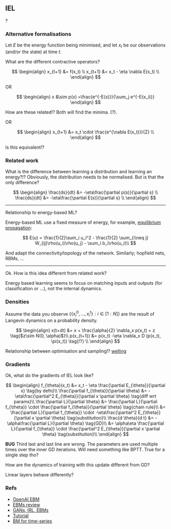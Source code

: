 ## IEL

?

### Alternative formalisations

Let $E$ be the energy function being minimised, and let $x_t$ be our observations (and/or the state) at time $t$.

What are the different contractive operators?

$$
\begin{align}
x_{t+1} &= f(x_t) \\
x_{t+1} &= x_t - \eta \nabla E(x_t) \\
\end{align}
$$

OR

$$
\begin{align}
x &\sim p(x) =\frac{e^{-E(x)}}{\sum_j e^{-E(x_i)}}
\end{align}
$$

How are these related!? Both will find the minima. (?).

OR

$$
\begin{align}
x_{t+1} &= x_t \cdot \frac{e^{\nabla E(x_t)}}{Z} \\
\end{align}
$$

Is this equivalent!?

### Related work

What is the difference between learning a distribution and learning an energy?!?
Obviously, the distribution needs to be normalised. But is that the only difference?

$$
\begin{align}
\frac{ds}{dt} &= -\eta\frac{\partial p(s)}{\partial s} \\
\frac{ds}{dt} &= -\eta\frac{\partial E(s)}{\partial s} \\
\end{align}
$$

***

Relationship to energy-based ML?

Energy-based ML use a fixed measure of energy, for example, [equilibrium propagation](https://arxiv.org/abs/1602.05179):

$$
E(u) = \frac{1}{2}\sum_i u_i^2 - \frac{1}{2} \sum_{i\neq j} W_{ij}\rho(u_i)\rho(u_j) - \sum_i b_i\rho(u_i)\\
$$

And adapt the connectivity/topology of the network. Similarly; hopfield nets, RBMs, ...



***

Ok. How is this idea different from related work?

Energy based learning seems to focus on matching inputs and outputs (for classification or ...), not the internal dynamics.

### Densities

Assume the data you observe $\{\{x^0_i, \dots, x^t_i\}: i\in [1:N] \}$ are the result of Langevin dynamics on a probability density.

$$
\begin{align}
x(t+dt) &= x + \frac{\alpha}{2} \nabla_x p(x_t) + z \tag{$z\sim N(0, \alpha)$}\\
p(x_{t+1}) &= p(x_t) -\eta \nabla_x D (p(x_t), \pi(x_t)) \tag{!?} \\
\end{align}
$$

Relationship between optimisation and sampling!? [welling](https://www.ics.uci.edu/~welling/publications/papers/stoclangevin_v6.pdf)


### Gradients

Ok, what do the gradients of IEL look like?

$$
\begin{align}
f_{\theta}(x_t) &= x_t - \eta \frac{\partial E_{\theta}}{\partial x} \tag{by defn}\\
\frac{\partial f_{\theta}}{\partial \theta} &= -\eta\frac{\partial^2 E_{\theta}}{\partial x \partial \theta} \tag{diff wrt params}\\
\frac{\partial L}{\partial \theta} &= \frac{\partial L}{\partial f_{\theta}} \cdot \frac{\partial f_{\theta}}{\partial \theta} \tag{chain rule}\\
&=  \frac{\partial L}{\partial f_{\theta}} \cdot -\eta\frac{\partial^2 E_{\theta}}{\partial x \partial \theta} \tag{substitution}\\
\frac{d \theta}{d t} &= -\alpha\frac{\partial L}{\partial \theta} \tag{GD}\\
&=  \alpha\eta \frac{\partial L}{\partial f_{\theta}} \cdot \frac{\partial^2 E_{\theta}}{\partial x \partial \theta} \tag{substitution}\\
\end{align}
$$

__BUG__ Third last and last line are wrong. The parameters are used multiple times over the inner GD iterations. Will need something like BPTT. True for a single step tho?

How are the dynamics of training with this update different from GD?

Linear layers behave differently?

### Refs

- [OpenAI EBM](https://arxiv.org/abs/1811.02486)
- [EBMs review](https://arxiv.org/abs/1708.06008)
- [GANs, IRL, EBMs](https://arxiv.org/abs/1611.03852)
- [Tutorial](http://yann.lecun.com/exdb/publis/pdf/lecun-06.pdf)
- [BM for time-series](https://arxiv.org/pdf/1708.06004.pdf)
